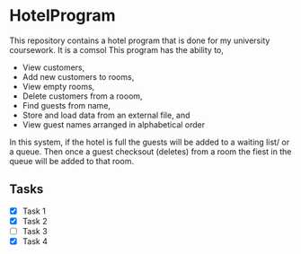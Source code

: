 # HotelProgram

This repository contains a hotel program that is done for my university coursework. It is a comsol This program has the ability to,
* View customers, 
* Add new customers to rooms,
* View empty rooms,
* Delete customers from a rooom,
* Find guests from name,
* Store and load data from an external file, and
* View guest names arranged in alphabetical order

In this system, if the hotel is full the guests will be added to a waiting list/ or a queue. Then once a guest checksout (deletes) from a room the fiest in the queue will be added to that room.

## Tasks ##
- [x] Task 1
- [x] Task 2
- [ ] Task 3
- [x] Task 4
